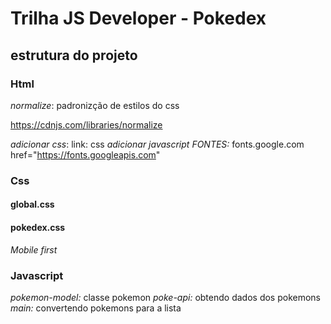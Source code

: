 # Trilha JS Developer - Pokedex

## estrutura do projeto


### Html
*normalize*: padronizção de estilos do css

https://cdnjs.com/libraries/normalize

*adicionar css*: link: css
*adicionar javascript*
*FONTES:* fonts.google.com
href="https://fonts.googleapis.com"

### Css
  #### global.css
  #### pokedex.css

*Mobile first*

### Javascript
*pokemon-model:*  classe pokemon
*poke-api:* obtendo dados dos pokemons 
*main:* convertendo pokemons para a lista

